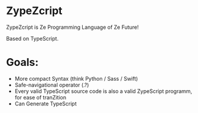# ZypeZcript
ZypeZcript is Ze Programming Language of Ze Future!

Based on TypeScript.

Goals:
==== 
  * More compact Syntax (think Python / Sass / Swift)
  * Safe-navigational operator (.?)
  * Every valid TypeScript source code is also a valid ZypeScript programm, for ease of tranZition
  * Can Generate TypeScript
